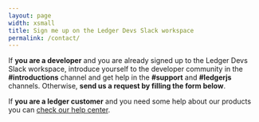 ```yaml
---
layout: page
width: xsmall
title: Sign me up on the Ledger Devs Slack workspace
permalink: /contact/
---
```


If **you are a developer** and you are already signed up to the Ledger Devs Slack workspace, introduce yourself to the developer community in the **#introductions** channel and get help in the **#support** and **#ledgerjs** channels. Otherwise, **send us a request by filling the form below**.

If **you are a ledger customer** and you need some help about our products you can [check our help center](https://support.ledger.com/).

<!-- {% include formspree.html email="my_name@gmail.com" redirect="/thanks/" name="true" subject="true" %}-->


<!-- Old form:
  {% include formkeep.html %} -->

<div class="typeform-widget" data-url="https://form.typeform.com/to/pqO00Add?typeform-medium=embed-snippet" style="width: 100%; height: 500px;"></div> <script> (function() { var qs,js,q,s,d=document, gi=d.getElementById, ce=d.createElement, gt=d.getElementsByTagName, id="typef_orm", b="https://embed.typeform.com/"; if(!gi.call(d,id)) { js=ce.call(d,"script"); js.id=id; js.src=b+"embed.js"; q=gt.call(d,"script")[0]; q.parentNode.insertBefore(js,q) } })() </script>
